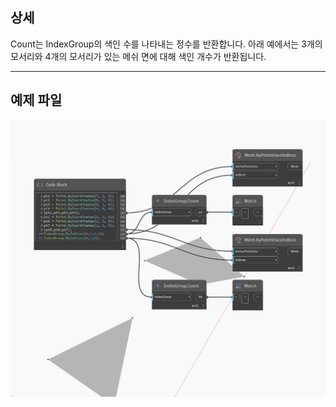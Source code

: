 ## 상세
Count는 IndexGroup의 색인 수를 나타내는 정수를 반환합니다. 아래 예에서는 3개의 모서리와 4개의 모서리가 있는 메쉬 면에 대해 색인 개수가 반환됩니다.
___
## 예제 파일

![Count](./Autodesk.DesignScript.Geometry.IndexGroup.Count_img.jpg)

